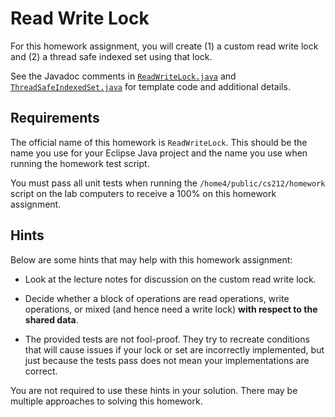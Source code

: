 Read Write Lock
=================================================

For this homework assignment, you will create (1) a custom read write lock and (2) a thread safe indexed set using that lock.

See the Javadoc comments in [`ReadWriteLock.java`](src/ReadWriteLock.java) and [`ThreadSafeIndexedSet.java`](src/ThreadSafeIndexedSet.java) for template code and additional details.

## Requirements ##

The official name of this homework is `ReadWriteLock`. This should be the name you use for your Eclipse Java project and the name you use when running the homework test script.

You must pass all unit tests when running the `/home4/public/cs212/homework` script on the lab computers to receive a 100% on this homework assignment.

## Hints ##

Below are some hints that may help with this homework assignment:

- Look at the lecture notes for discussion on the custom read write lock.

- Decide whether a block of operations are read operations, write operations, or mixed (and hence need a write lock) **with respect to the shared data**.

- The provided tests are not fool-proof. They try to recreate conditions that will cause issues if your lock or set are incorrectly implemented, but just because the tests pass does not mean your implementations are correct.

You are not required to use these hints in your solution. There may be multiple approaches to solving this homework.
